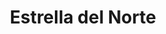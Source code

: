 ---
title: "Estrella del Norte"
url: /ciudad-autonoma-de-buenos-aires/estrella-del-norte/
shop: Bäckerei
---